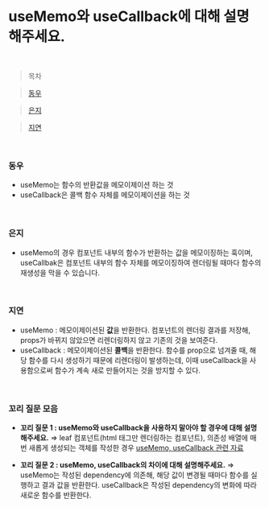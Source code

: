 # useMemo와 useCallback에 대해 설명해주세요.

<br />

> 목차

> [동우](#동우)

> [은지](#은지)

> [지연](#지연)

<br />

### 동우

- useMemo는 함수의 반환값을 메모이제이션 하는 것
- useCallback은 콜백 함수 자체를 메모이제이션을 하는 것

<br />

### 은지

- useMemo의 경우 컴포넌트 내부의 함수가 반환하는 값을 메모이징하는 훅이며, useCallbak은 컴포넌트 내부의 함수 자체를 메모이징하여 렌더링될 때마다 함수의 재생성을 막을 수 있습니다.

<br />

### 지연

- useMemo : 메모이제이션된 **값**을 반환한다. 컴포넌트의 렌더링 결과를 저장해, props가 바뀌지 않았으면 리렌더링하지 않고 기존의 것을 보여준다.
- useCallback : 메모이제이션된 **콜백**을 반환한다. 함수를 prop으로 넘겨줄 때, 해당 함수를 다시 생성하기 때문에 리렌더링이 발생하는데, 이때 useCallback을 사용함으로써 함수가 계속 새로 만들어지는 것을 방지할 수 있다.

<br />

### 꼬리 질문 모음

- **꼬리 질문 1 : useMemo와 useCallback을 사용하지 말아야 할 경우에 대해 설명해주세요.**
  ⇒ leaf 컴포넌트(html 태그만 렌더링하는 컴포넌트), 의존성 배열에 매번 새롭게 생성되는 객체를 작성한 경우
  [useMemo, useCallback 관련 자료](https://yceffort.kr/2022/04/best-practice-useCallback-useMemo)

- **꼬리 질문 2 : useMemo, useCallback의 차이에 대해 설명해주세요.**
  ⇒ useMemo는 작성된 dependency에 의존해, 해당 값이 변경될 때마다 함수를 실행하고 결과 값을 반환한다. useCallback은 작성된 dependency의 변화에 따라 새로운 함수를 반환한다.
